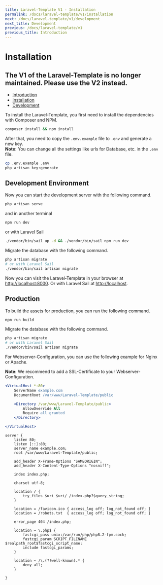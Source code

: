 ```yaml
---
title: Laravel-Template V1 - Installation
permalink: /docs/laravel-template/v1/installation
next: /docs/laravel-template/v1/development
next_title: Development
previous: /docs/laravel-template/v1
previous_title: Introduction
---
```


# Installation

## <i class="icon-triangle-alert text-yellow-600"></i> The V1 of the Laravel-Template is no longer maintained. Please use the V2 instead. <i class="icon-triangle-alert text-yellow-600"></i>

- <a href="/docs/laravel-template/v1/" wire:navigate>Introduction</a>
- <a href="/docs/laravel-template/v1/installation" wire:navigate>Installation</a>
- <a href="/docs/laravel-template/v1/development" wire:navigate>Development</a>

To install the Laravel-Template,
you first need to install the dependencies with Composer and NPM.

```bash
composer install && npm install
```

After that, you need to copy the `.env.example` file to `.env` and generate a new key.<br>
**Note:** You can change all the settings like urls for Database, etc. in the `.env` file.

```bash
cp .env.example .env
php artisan key:generate
```

## Development Environment
Now you can start the development server with the following command.

```bash
php artisan serve
```
and in another terminal

```bash
npm run dev
```

or with Laravel Sail

```bash
./vendor/bin/sail up -d && ./vendor/bin/sail npm run dev
```

Migrate the database with the following command.

```bash
php artisan migrate
# or with Laravel Sail
./vendor/bin/sail artisan migrate
```

Now you can visit the Laravel-Template in your browser at [http://localhost:8000](http://localhost:8000).
Or with Laravel Sail at [http://localhost](http://localhost).

## Production
To build the assets for production, you can run the following command.

```bash
npm run build
```

Migrate the database with the following command.

```bash
php artisan migrate
# or with Laravel Sail
./vendor/bin/sail artisan migrate
```

For Webserver-Configuration, you can use the following example for Nginx or Apache.

**Note:** We recommend to add a SSL-Certificate to your Webserver-Configuration.

```apache
<VirtualHost *:80>
    ServerName example.com
    DocumentRoot /var/www/Laravel-Template/public

    <Directory /var/www/Laravel-Template/public>
        AllowOverride All
        Require all granted
    </Directory>

</VirtualHost>
```

```nginx
server {
    listen 80;
    listen [::]:80;
    server_name example.com;
    root /var/www/Laravel-Template/public;

    add_header X-Frame-Options "SAMEORIGIN";
    add_header X-Content-Type-Options "nosniff";
 
    index index.php;
 
    charset utf-8;
 
    location / {
        try_files $uri $uri/ /index.php?$query_string;
    }
 
    location = /favicon.ico { access_log off; log_not_found off; }
    location = /robots.txt  { access_log off; log_not_found off; }
 
    error_page 404 /index.php;
 
    location ~ \.php$ {
        fastcgi_pass unix:/var/run/php/php8.2-fpm.sock;
        fastcgi_param SCRIPT_FILENAME $realpath_root$fastcgi_script_name;
        include fastcgi_params;
    }
 
    location ~ /\.(?!well-known).* {
        deny all;
    }

}
```

